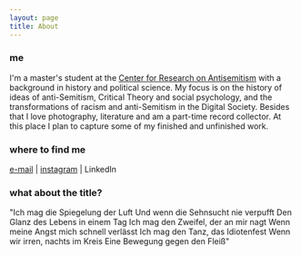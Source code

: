 ```yaml
---
layout: page
title: About
---
```

### me
I'm a master's student at the [Center for Research on Antisemitism](https://www.tu-berlin.de/fakultaet_i/zentrum_fuer_antisemitismusforschung/menue/home/) with a background in history and political science. My focus is on the history of ideas of anti-Semitism, Critical Theory and social psychology, and the transformations of racism and anti-Semitism in the Digital Society. Besides that I love photography, literature and am a part-time record collector. At this place I plan to capture some of my finished and unfinished work. 
### where to find me
[e-mail](tillwagner@mailbox.org) | [instagram](https://www.instagram.com/wirfandeneinenpfad/) | LinkedIn 

### what about the title?
"Ich mag die Spiegelung der Luft
	Und wenn die Sehnsucht nie verpufft
	Den Glanz des Lebens in einem Tag
	Ich mag den Zweifel, der an mir nagt
	Wenn meine Angst mich schnell verlässt
	Ich mag den Tanz, das Idiotenfest
	Wenn wir irren, nachts im Kreis
	Eine Bewegung gegen den Fleiß"